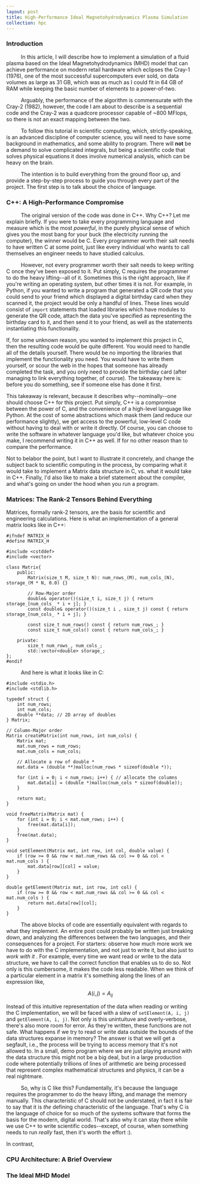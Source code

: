 ```yaml
---
layout: post
title: High-Performance Ideal Magnetohydrodynamics Plasma Simulation
collection: hpc
---
```

### Introduction
$\hspace{1cm}$ In this article, I will describe how to implement a simulation of a fluid plasma based on the Ideal Magnetohydrodynamics (MHD) model that can achieve performance on modern retail hardware which eclipses the Cray-1 (1976), one of the most successful supercomputers ever sold, on data volumes as large as $31$ GB, which was as much as I could fit in $64$ GB of RAM while keeping the basic number of elements to a power-of-two.

$\hspace{1cm}$ Arguably, the performance of the algorithm is commensurate with the Cray-2 (1982), however, the code I am about to describe is a sequential code and the Cray-2 was a quadcore processor capable of ~800 MFlops, so there is not an exact mapping between the two. 

$\hspace{1cm}$ To follow this tutorial in scientific computing, which, strictly-speaking, is an advanced discipline of computer science, you will need to have some background in mathematics, and some ability to program. There will $\textbf{not}$ be a demand to solve complicated integrals, but being a scientific code that solves physical equations it does involve numerical analysis, which can be heavy on the brain. 

$\hspace{1cm}$ The intention is to build everything from the ground floor up, and provide a step-by-step process to guide you through every part of the project. The first step is to talk about the choice of language.

### C++: A High-Performance Compromise
$\hspace{1cm}$ The original version of the code was done in C++. Why C++? Let me explain briefly. If you were to take every programming language and measure which is the most $\textit{powerful}$, in the purely physical sense of which gives you the most bang for your buck \(the electricity running the computer\), the winner would be C. Every programmer worth their salt needs to have written C at some point, just like every individual who wants to call themselves an engineer needs to have studied calculus. 

$\hspace{1cm}$ However, not every programmer worth their salt needs to keep writing C once they've been exposed to it. Put simply, C requires the programmer to do the heavy lifting--all of it. Sometimes this is the right approach, like if you're writing an operating system, but other times it is not. For example, in Python, if you wanted to write a program that generated a QR code that you could send to your friend which displayed a digital birthday card when they scanned it, the project would be only a handful of lines. These lines would consist of `import` statements that loaded libraries which have modules to generate the QR code, attach the data you've specified as representing the birthday card to it, and then send it to your friend, as well as the statements instantiating this functionality.

If, for some unknown reason, you wanted to implement this project in C, then the resulting code would be quite different. You would need to handle all of the details yourself. There would be no importing the libraries that implement the functionality you need. You would have to write them yourself, or scour the web in the hopes that someone has already completed the task, and you only need to provide the birthday card (after managing to link everything together, of course). The takeaway here is: before you do something, see if someone else has done it first.

This takeaway is relevant, because it describes why--nominally--one should choose C++ for this project. Put simply, C++ is a compromise between the power of C, and the convenience of a high-level language like Python. At the cost of some abstractions which mask them (and reduce our performance slightly), we get access to the powerful, low-level C code without having to deal with or write it directly. Of course, you can choose to write the software in whatever language you'd like, but whatever choice you make, I recommend writing it in C++ as well. If for no other reason than to compare the performance. 

Not to belabor the point, but I want to illustrate it concretely, and change the subject back to scientific computing in the process, by comparing what it would take to implement a Matrix data structure in C, vs. what it would take in C++. Finally, I'd also like to make a brief statement about the compiler, and what's going on under the hood when you run a program.

### Matrices: The Rank-2 Tensors Behind Everything
<!-- Illustrate this point by comparing the code required to implement and work with a matrix (rank-2 tensor) in C vs. C++. -->
Matrices, formally rank-2 tensors, are the basis for scientific and engineering calculations. Here is what an implementation of a general matrix looks like in C++:
```
#ifndef MATRIX_H
#define MATRIX_H

#include <cstddef>
#include <vector>

class Matrix{
    public:
        Matrix(size_t M, size_t N): num_rows_(M), num_cols_(N), storage_(M * N, 0.0) {}

        // Row-Major order
        double& operator()(size_t i, size_t j) { return storage_[num_cols_ * i + j]; }
        const double& operator()(size_t i , size_t j) const { return storage_[num_cols_ * i + j]; }

        const size_t num_rows() const { return num_rows_; }
        const size_t num_cols() const { return num_cols_; }

    private:
        size_t num_rows_, num_cols_;
        std::vector<double> storage_;
};
#endif
```

$\hspace{1cm}$ And here is what it looks like in C:

```
#include <stdio.h>
#include <stdlib.h>

typedef struct {
    int num_rows;
    int num_cols;
    double **data; // 2D array of doubles
} Matrix;

// Column-Major order
Matrix createMatrix(int num_rows, int num_cols) {
    Matrix mat;
    mat.num_rows = num_rows;
    mat.num_cols = num_cols;

    // Allocate a row of double *
    mat.data = (double **)malloc(num_rows * sizeof(double *));
    
    for (int i = 0; i < num_rows; i++) { // allocate the columns
        mat.data[i] = (double *)malloc(num_cols * sizeof(double));
    }

    return mat;
}

void freeMatrix(Matrix mat) {
    for (int i = 0; i < mat.num_rows; i++) {
        free(mat.data[i]);
    }
    free(mat.data);
}

void setElement(Matrix mat, int row, int col, double value) {
    if (row >= 0 && row < mat.num_rows && col >= 0 && col < mat.num_cols ) {
        mat.data[row][col] = value;
    }
}

double getElement(Matrix mat, int row, int col) {
    if (row >= 0 && row < mat.num_rows && col >= 0 && col < mat.num_cols ) {
        return mat.data[row][col];
    }
}
``` 
$\hspace{1cm}$ The above blocks of code are essentially equivalent with regards to what they implement. An entire post could probably be written just breaking down, and analyzing the differences between the two languages, and their consequences for a project. For starters: observe how much more work we have to do with the C implementation, and not just to write it, but also just to <i> work with it </i>. For example, every time we want read or write to the data structure, we have to call the correct function that enables us to do so. Not only is this cumbersome, it makes the code less readable. When we think of a particular element in a matrix it's something along the lines of an expression like,

$$
A(i,j) = A_{ij}
$$

Instead of this intuitive representation of the data when reading or writing the C implementation, we will be faced with a slew of `setElement(A, i, j)` and `getElement(A, i, j)`. Not only is this unintuituve and overly-verbose, there's also more room for error. As they're written, these functions are not safe. What happens if we try to read or write data outside the bounds of the data structures expanse in memory? The answer is that we will get a segfault, i.e., the process will be trying to access memory that it's not allowed to. In a small, demo program where we are just playing around with the data structure this might not be a big deal, but in a large production code where potentially trillions of lines of arithmetic are being processed that represent complex mathematical structures and physics, it can be a real nightmare. 

$\hspace{1cm}$ So, why is C like this? Fundamentally, it's because the language requires the programmer to do the heavy lifting, and manage the memory manually. This characteristic of C should not be understated, in fact it is fair to say that it is <i> the </i> defining characteristic of the language. That's why C is the language of choice for so much of the systems software that forms the basis for the modern, digital world. That's also why it can stay there while we use C++ to write scientific codes--except, of course, when something needs to run <i> really </i> fast, then it's worth the effort :\).  

In contrast, 

### CPU Architecture: A Brief Overview
<!-- The source code for this project [has a permanent home on Github][1]. However, currently, this repository is mostly empty as I am in the process of moving the code over from the [original repository where the codebase is located][2], and also fixing a bug in the boundary conditions. This kind of error is surely a barrier to being able to perform computational science with the code, but this software is only a school project, and more to the point it does not effect the speed of the compute kernel, for reasons that will be explained when we get there. Let's begin. -->

### The Ideal MHD Model


[1]: https://github.com/russellmatt66/imhd-HPC